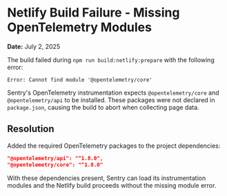 # Netlify Build Failure - Missing OpenTelemetry Modules

**Date:** July 2, 2025

The build failed during `npm run build:netlify:prepare` with the following error:

```
Error: Cannot find module '@opentelemetry/core'
```

Sentry's OpenTelemetry instrumentation expects `@opentelemetry/core` and `@opentelemetry/api` to be installed. These packages were not declared in `package.json`, causing the build to abort when collecting page data.

## Resolution

Added the required OpenTelemetry packages to the project dependencies:

```json
"@opentelemetry/api": "^1.8.0",
"@opentelemetry/core": "^1.8.0"
```

With these dependencies present, Sentry can load its instrumentation modules and the Netlify build proceeds without the missing module error.

